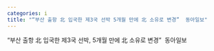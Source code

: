 ```yaml
---
categories: i
title: "“부산 출항 北 입국한 제3국 선박 5개월 만에 北 소유로 변경”  동아일보"
---
```

“부산 출항 北 입국한 제3국 선박, 5개월 만에 北 소유로 변경”&nbsp;&nbsp;동아일보